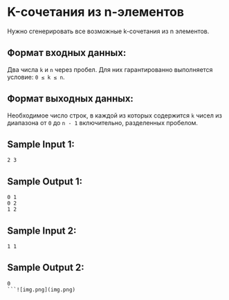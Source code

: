 # K-сочетания из n-элементов

Нужно сгенерировать все возможные k-сочетания из n элементов.

## Формат входных данных:
Два числа `k` и `n` через пробел. Для них гарантированно выполняется условие: `0 ≤ k ≤ n`.

## Формат выходных данных:
Необходимое число строк, в каждой из которых содержится `k` чисел из диапазона от `0` до `n - 1` включительно, разделенных пробелом.

## Sample Input 1:
```
2 3
```
## Sample Output 1:
```
0 1
0 2
1 2
```
## Sample Input 2:
```
1 1
```
## Sample Output 2:
```
0
```![img.png](img.png)